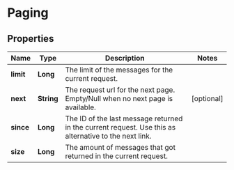 
# Paging

## Properties
Name | Type | Description | Notes
------------ | ------------- | ------------- | -------------
**limit** | **Long** | The limit of the messages for the current request. | 
**next** | **String** | The request url for the next page. Empty/Null when no next page is available. |  [optional]
**since** | **Long** | The ID of the last message returned in the current request. Use this as alternative to the next link. | 
**size** | **Long** | The amount of messages that got returned in the current request. | 



